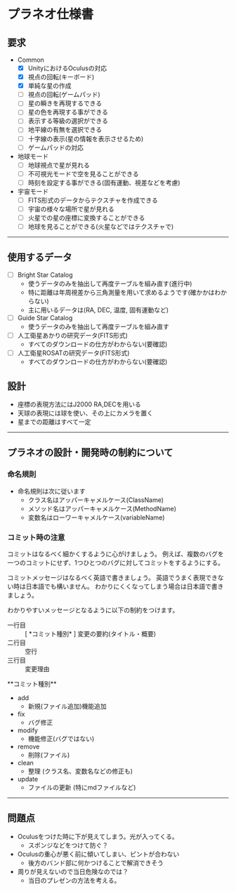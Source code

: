 # プラネオ仕様書

## 要求

- Common
	- [x] UnityにおけるOculusの対応
	- [x] 視点の回転(キーボード)
	- [x] 単純な星の作成
	- [ ] 視点の回転(ゲームパッド)
	- [ ] 星の瞬きを再現するできる
	- [ ] 星の色を再現する事ができる
	- [ ] 表示する等級の選択ができる
	- [ ] 地平線の有無を選択できる
	- [ ] 十字線の表示(星の情報を表示させるため)
	- [ ] ゲームパッドの対応

- 地球モード
	- [ ] 地球視点で星が見れる
	- [ ] 不可視光モードで空を見ることができる
	- [ ] 時刻を設定する事ができる(固有運動、視差などを考慮)

- 宇宙モード
  - [ ] FITS形式のデータからテクスチャを作成できる
  - [ ] 宇宙の様々な場所で星が見れる
  - [ ] 火星での星の座標に変換することができる
  - [ ] 地球を見ることができる(火星などではテクスチャで)

---

## 使用するデータ

- [ ] Bright Star Catalog
	- 使うデータのみを抽出して再度テーブルを組み直す(進行中)
	- 特に距離は年周視差から三角測量を用いて求めるようです(確かかはわからない)
	- 主に用いるデータは(RA, DEC, 温度, 固有運動など)
- [ ] Guide Star Catalog
	- 使うデータのみを抽出して再度テーブルを組み直す
- [ ] 人工衛星あかりの研究データ(FITS形式)
	- すべてのダウンロードの仕方がわからない(要確認)
- [ ] 人工衛星ROSATの研究データ(FITS形式)
	- すべてのダウンロードの仕方がわからない(要確認)


## 設計

- 座標の表現方法にはJ2000 RA,DECを用いる
- 天球の表現には球を使い、その上にカメラを置く
- 星までの距離はすべて一定


---

## プラネオの設計・開発時の制約について

### 命名規則

- 命名規則は次に従います
	- クラス名はアッパーキャメルケース(ClassName)
	- メソッド名はアッパーキャメルケース(MethodName)
	- 変数名はローワーキャメルケース(variableName)

### コミット時の注意

コミットはなるべく細かくするように心がけましょう。
例えば、複数のバグを一つのコミットにせず、1つひとつのバグに対してコミットをするようにする。

コミットメッセージはなるべく英語で書きましょう。
英語でうまく表現できない時は日本語でも構いません。
わかりにくくなってしまう場合は日本語で書きましょう。

わかりやすいメッセージとなるように以下の制約をつけます。
<dl>
	<dt>一行目</dt>
	<dd>[ *コミット種別* ] 変更の要約(タイトル・概要)</dd>
	<dt>二行目</dt>
	<dd>空行</dd>
	<dt>三行目</dt>
	<dd>変更理由</dd>
</dl>
**コミット種別**

- add
	- 新規(ファイル追加)機能追加
- fix
	- バグ修正
- modify
	- 機能修正(バグではない)
- remove
	- 削除(ファイル)
- clean
	- 整理 (クラス名、変数名などの修正も)
- update
	- ファイルの更新 (特にmdファイルなど)


---

## 問題点

- Oculusをつけた時に下が見えてしまう。光が入ってくる。
	- スポンジなどをつけて防ぐ？
- Oculusの重心が悪く前に傾いてしまい、ピントが合わない
	- 後方のバンド部に何かつけることで解消できそう
- 周りが見えないので当日危険なのでは？
	- 当日のプレゼンの方法を考える。
